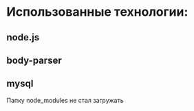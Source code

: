 
# Использованные технологии:
## node.js
## body-parser
## mysql
Папку node_modules не стал загружать
